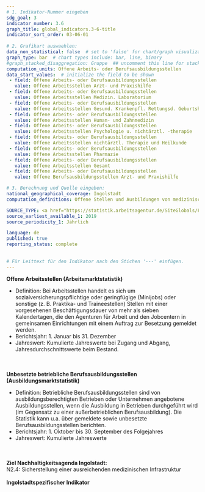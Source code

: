 ```yaml
---
# 1. Indikator-Nummer eingeben 
sdg_goal: 3 
indicator_number: 3.6
graph_title: global_indicators.3-6-title
indicator_sort_order: 03-06-01
 
# 2. Grafikart auswaehlen: 
data_non_statistical: false  # set to 'false' for chart/graph visualization 
graph_type: bar  # chart types include: bar, line, binary 
#graph_stacked_disaggregation: Gruppe  ## uncomment this line for stacked bars. eplace 'Geschlecht' with the field of aggregation. 
computation_units: Offene Arbeits- oder Berufsausbildungsstellen
data_start_values:  # initialize the field to be shown  
 - field: Offene Arbeits- oder Berufsausbildungsstellen 
   value: Offene Arbeitsstellen Arzt- und Praxishilfe
 - field: Offene Arbeits- oder Berufsausbildungsstellen 
   value: Offene Arbeitsstellen Medizin. Laboratorium
 - field: Offene Arbeits- oder Berufsausbildungsstellen 
   value: Offene Arbeitsstellen Gesund. Krankenpfl. Rettungsd. Geburtsh.
 - field: Offene Arbeits- oder Berufsausbildungsstellen 
   value: Offene Arbeitsstellen Human- und Zahnmedizin
 - field: Offene Arbeits- oder Berufsausbildungsstellen 
   value: Offene Arbeitsstellen Psychologie u. nichtärztl. -therapie
 - field: Offene Arbeits- oder Berufsausbildungsstellen 
   value: Offene Arbeitsstellen nichtärztl. Therapie und Heilkunde
 - field: Offene Arbeits- oder Berufsausbildungsstellen 
   value: Offene Arbeitsstellen Pharmazie
 - field: Offene Arbeits- oder Berufsausbildungsstellen 
   value: Offene Arbeitsstellen Gesamt
 - field: Offene Arbeits- oder Berufsausbildungsstellen 
   value: Offene Berufsausbildungsstellen Arzt- und Praxishilfe 

# 3. Berechnung und Quelle eingeben: 
national_geographical_coverage: Ingolstadt 
computation_definitions: Offene Stellen und Ausbildungen von medizinischem Fachpersonal 

SOURCE_TYPE: <a href="https://statistik.arbeitsagentur.de/SiteGlobals/Forms/Suche/Einzelheftsuche_Formular.html?nn=15024&r_f=by_Ingolstadt&topic_f=gemeldete-arbeitsstellen">Bundesagentur für Arbeit - gemeldete Arbeitsstellen</a> und <a href="https://statistik.arbeitsagentur.de/SiteGlobals/Forms/Suche/Einzelheftsuche_Formular.html?r_f=by_Ingolstadt&topic_f=ausb-ausbildungsstellenmarkt-mit-zkt">Bundesagentur für Arbeit - Bewerber und Berufsausbildungsstellen</a>  # data source  
source_earliest_available_1: 2019
source_periodicity_1: Jährlich

language: de   
published: true 
reporting_status: complete
 
 
# Für Leittext für den Indikator nach den Stichen '---' einfügen. 
---
```

<b>Offene Arbeitsstellen (Arbeitsmarktstatistik)</b>
<ul>
<li>Definition: Bei Arbeitsstellen handelt es sich um sozialversicherungspflichtige oder geringfügige (Minijobs) oder sonstige (z. B. Praktika- und Traineestellen) Stellen mit einer vorgesehenen Beschäftigungsdauer von mehr als sieben Kalendertagen, die den Agenturen für Arbeit und den Jobcentern in gemeinsamen Einrichtungen mit einem Auftrag zur Besetzung gemeldet werden.</li>
<li>Berichtsjahr: 1. Januar bis 31. Dezember</li> 
<li>Jahreswert: Kumulierte Jahreswerte bei Zugang und Abgang, Jahresdurchschnittswerte beim Bestand.</li></ul><br>
<br>
<b>Unbesetzte betriebliche Berufsausbildungsstellen (Ausbildungsmarktstatistik)</b>
<ul>
<li>Definition: Betriebliche Berufsausbildungsstellen sind von ausbildungsberechtigten Betrieben oder Unternehmen angebotene Ausbildungsstellen, wenn die Ausbildung in Betrieben durchgeführt wird (im Gegensatz zu einer außerbetrieblichen Berufsausbildung). Die Statistik kann u.a. über gemeldete sowie unbesetzte Berufsausbildungsstellen berichten.</li> 
<li>Berichtsjahr: 1. Oktober bis 30. September des Folgejahres</li>
<li>Jahreswert: Kumulierte Jahreswerte</li></ul> <br>
<br>
<b>Ziel Nachhaltigkeitsagenda Ingolstadt:</b><br>
N2.4: Sicherstellung einer ausreichenden medizinischen Infrastruktur<br>
<br>
<b>Ingolstadtspezifischer Indikator</b>
